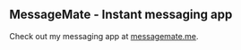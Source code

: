 ## MessageMate - Instant messaging app

Check out my messaging app at [messagemate.me](http://wwww.messagemate.me).
